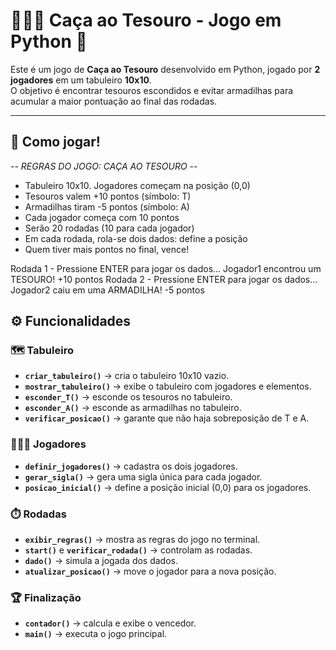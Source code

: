 # 🎲🏴‍☠️ Caça ao Tesouro - Jogo em Python 🐍

Este é um jogo de **Caça ao Tesouro** desenvolvido em Python, jogado por **2 jogadores** em um tabuleiro **10x10**.  
O objetivo é encontrar tesouros escondidos e evitar armadilhas para acumular a maior pontuação ao final das rodadas.

---

## 🚀 Como jogar!
*-- REGRAS DO JOGO: CAÇA AO TESOURO --*
- Tabuleiro 10x10. Jogadores começam na posição (0,0)
- Tesouros valem +10 pontos (símbolo: T)
- Armadilhas tiram -5 pontos (símbolo: A)
- Cada jogador começa com 10 pontos
- Serão 20 rodadas (10 para cada jogador)
- Em cada rodada, rola-se dois dados: define a posição
- Quem tiver mais pontos no final, vence!

Rodada 1 - Pressione ENTER para jogar os dados...
Jogador1 encontrou um TESOURO! +10 pontos
Rodada 2 - Pressione ENTER para jogar os dados...
Jogador2 caiu em uma ARMADILHA! -5 pontos

## ⚙️ Funcionalidades
### 🗺️ Tabuleiro
- **`criar_tabuleiro()`** → cria o tabuleiro 10x10 vazio.  
- **`mostrar_tabuleiro()`** → exibe o tabuleiro com jogadores e elementos.  
- **`esconder_T()`** → esconde os tesouros no tabuleiro.  
- **`esconder_A()`** → esconde as armadilhas no tabuleiro.  
- **`verificar_posicao()`** → garante que não haja sobreposição de T e A.  

### 🧑‍🤝‍🧑 Jogadores
- **`definir_jogadores()`** → cadastra os dois jogadores.  
- **`gerar_sigla()`** → gera uma sigla única para cada jogador.  
- **`posicao_inicial()`** → define a posição inicial (0,0) para os jogadores.  

### ⏱️ Rodadas
- **`exibir_regras()`** → mostra as regras do jogo no terminal.  
- **`start()`** e **`verificar_rodada()`** → controlam as rodadas.  
- **`dado()`** → simula a jogada dos dados.  
- **`atualizar_posicao()`** → move o jogador para a nova posição.  

### 🏆 Finalização
- **`contador()`** → calcula e exibe o vencedor.  
- **`main()`** → executa o jogo principal.  
